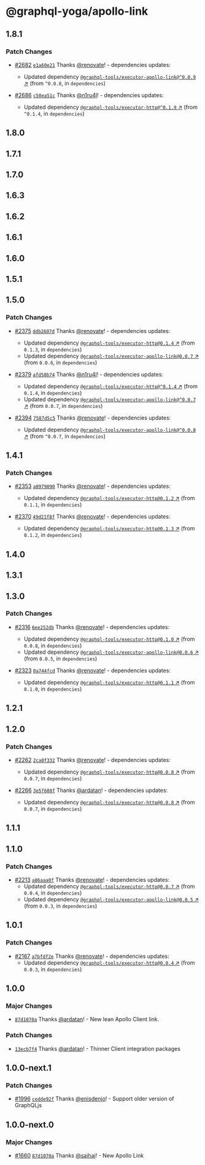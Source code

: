 # @graphql-yoga/apollo-link

## 1.8.1

### Patch Changes

- [#2682](https://github.com/dotansimha/graphql-yoga/pull/2682) [`e1a60e21`](https://github.com/dotansimha/graphql-yoga/commit/e1a60e21f10813aa6d0f4673e4eb13979720c2c8) Thanks [@renovate](https://github.com/apps/renovate)! - dependencies updates:

  - Updated dependency [`@graphql-tools/executor-apollo-link@^0.0.9` ↗︎](https://www.npmjs.com/package/@graphql-tools/executor-apollo-link/v/0.0.9) (from `^0.0.8`, in `dependencies`)

- [#2686](https://github.com/dotansimha/graphql-yoga/pull/2686) [`c50ea51c`](https://github.com/dotansimha/graphql-yoga/commit/c50ea51c992a6a480799655225727081585f0010) Thanks [@n1ru4l](https://github.com/n1ru4l)! - dependencies updates:
  - Updated dependency [`@graphql-tools/executor-http@^0.1.9` ↗︎](https://www.npmjs.com/package/@graphql-tools/executor-http/v/0.1.9) (from `^0.1.4`, in `dependencies`)

## 1.8.0

## 1.7.1

## 1.7.0

## 1.6.3

## 1.6.2

## 1.6.1

## 1.6.0

## 1.5.1

## 1.5.0

### Patch Changes

- [#2375](https://github.com/dotansimha/graphql-yoga/pull/2375) [`ddb2607d`](https://github.com/dotansimha/graphql-yoga/commit/ddb2607d5495245b360e29e38b826609ff93f2ce) Thanks [@renovate](https://github.com/apps/renovate)! - dependencies updates:

  - Updated dependency [`@graphql-tools/executor-http@0.1.4` ↗︎](https://www.npmjs.com/package/@graphql-tools/executor-http/v/0.1.4) (from `0.1.3`, in `dependencies`)
  - Updated dependency [`@graphql-tools/executor-apollo-link@0.0.7` ↗︎](https://www.npmjs.com/package/@graphql-tools/executor-apollo-link/v/0.0.7) (from `0.0.6`, in `dependencies`)

- [#2379](https://github.com/dotansimha/graphql-yoga/pull/2379) [`afd58b74`](https://github.com/dotansimha/graphql-yoga/commit/afd58b746e3bcbe8a619c33316a84108f3ec758e) Thanks [@n1ru4l](https://github.com/n1ru4l)! - dependencies updates:

  - Updated dependency [`@graphql-tools/executor-http@^0.1.4` ↗︎](https://www.npmjs.com/package/@graphql-tools/executor-http/v/0.1.4) (from `0.1.4`, in `dependencies`)
  - Updated dependency [`@graphql-tools/executor-apollo-link@^0.0.7` ↗︎](https://www.npmjs.com/package/@graphql-tools/executor-apollo-link/v/0.0.7) (from `0.0.7`, in `dependencies`)

- [#2394](https://github.com/dotansimha/graphql-yoga/pull/2394) [`7587d5c5`](https://github.com/dotansimha/graphql-yoga/commit/7587d5c575bffb746d611cbbce36d2ee5cbe4f69) Thanks [@renovate](https://github.com/apps/renovate)! - dependencies updates:
  - Updated dependency [`@graphql-tools/executor-apollo-link@^0.0.8` ↗︎](https://www.npmjs.com/package/@graphql-tools/executor-apollo-link/v/0.0.8) (from `^0.0.7`, in `dependencies`)

## 1.4.1

### Patch Changes

- [#2353](https://github.com/dotansimha/graphql-yoga/pull/2353) [`a8979090`](https://github.com/dotansimha/graphql-yoga/commit/a8979090098444223cd185a9b1fc0570f67974bd) Thanks [@renovate](https://github.com/apps/renovate)! - dependencies updates:

  - Updated dependency [`@graphql-tools/executor-http@0.1.2` ↗︎](https://www.npmjs.com/package/@graphql-tools/executor-http/v/0.1.2) (from `0.1.1`, in `dependencies`)

- [#2370](https://github.com/dotansimha/graphql-yoga/pull/2370) [`49d21f8f`](https://github.com/dotansimha/graphql-yoga/commit/49d21f8fda4eb5ffa6207f2df8d41b94807f2d64) Thanks [@renovate](https://github.com/apps/renovate)! - dependencies updates:
  - Updated dependency [`@graphql-tools/executor-http@0.1.3` ↗︎](https://www.npmjs.com/package/@graphql-tools/executor-http/v/0.1.3) (from `0.1.2`, in `dependencies`)

## 1.4.0

## 1.3.1

## 1.3.0

### Patch Changes

- [#2316](https://github.com/dotansimha/graphql-yoga/pull/2316) [`6ee252db`](https://github.com/dotansimha/graphql-yoga/commit/6ee252dbed6f38840284bbe47c72c453ac8e648b) Thanks [@renovate](https://github.com/apps/renovate)! - dependencies updates:

  - Updated dependency [`@graphql-tools/executor-http@0.1.0` ↗︎](https://www.npmjs.com/package/@graphql-tools/executor-http/v/0.1.0) (from `0.0.8`, in `dependencies`)
  - Updated dependency [`@graphql-tools/executor-apollo-link@0.0.6` ↗︎](https://www.npmjs.com/package/@graphql-tools/executor-apollo-link/v/0.0.6) (from `0.0.5`, in `dependencies`)

- [#2323](https://github.com/dotansimha/graphql-yoga/pull/2323) [`0a744fcd`](https://github.com/dotansimha/graphql-yoga/commit/0a744fcda9fb56a09f8286d19b69b0d33feca6c7) Thanks [@renovate](https://github.com/apps/renovate)! - dependencies updates:
  - Updated dependency [`@graphql-tools/executor-http@0.1.1` ↗︎](https://www.npmjs.com/package/@graphql-tools/executor-http/v/0.1.1) (from `0.1.0`, in `dependencies`)

## 1.2.1

## 1.2.0

### Patch Changes

- [#2262](https://github.com/dotansimha/graphql-yoga/pull/2262) [`2ca0f332`](https://github.com/dotansimha/graphql-yoga/commit/2ca0f3328764d4a156514e0bee3cae9ae1099283) Thanks [@renovate](https://github.com/apps/renovate)! - dependencies updates:

  - Updated dependency [`@graphql-tools/executor-http@0.0.8` ↗︎](https://www.npmjs.com/package/@graphql-tools/executor-http/v/0.0.8) (from `0.0.7`, in `dependencies`)

- [#2266](https://github.com/dotansimha/graphql-yoga/pull/2266) [`3e5f688f`](https://github.com/dotansimha/graphql-yoga/commit/3e5f688f2cbe02dd2fb4be69831d268aee52c5b5) Thanks [@ardatan](https://github.com/ardatan)! - dependencies updates:
  - Updated dependency [`@graphql-tools/executor-http@0.0.8` ↗︎](https://www.npmjs.com/package/@graphql-tools/executor-http/v/0.0.8) (from `0.0.7`, in `dependencies`)

## 1.1.1

## 1.1.0

### Patch Changes

- [#2213](https://github.com/dotansimha/graphql-yoga/pull/2213) [`a86aaa0f`](https://github.com/dotansimha/graphql-yoga/commit/a86aaa0f673037e9207ca12e48f54e7e43963a47) Thanks [@renovate](https://github.com/apps/renovate)! - dependencies updates:
  - Updated dependency [`@graphql-tools/executor-http@0.0.7` ↗︎](https://www.npmjs.com/package/@graphql-tools/executor-http/v/0.0.7) (from `0.0.4`, in `dependencies`)
  - Updated dependency [`@graphql-tools/executor-apollo-link@0.0.5` ↗︎](https://www.npmjs.com/package/@graphql-tools/executor-apollo-link/v/0.0.5) (from `0.0.3`, in `dependencies`)

## 1.0.1

### Patch Changes

- [#2167](https://github.com/dotansimha/graphql-yoga/pull/2167) [`a7bfdf2e`](https://github.com/dotansimha/graphql-yoga/commit/a7bfdf2e7b6c8d4a0578cf4db1770d6e04fb28a8) Thanks [@renovate](https://github.com/apps/renovate)! - dependencies updates:
  - Updated dependency [`@graphql-tools/executor-http@0.0.4` ↗︎](https://www.npmjs.com/package/@graphql-tools/executor-http/v/0.0.4) (from `0.0.3`, in `dependencies`)

## 1.0.0

### Major Changes

- [`87d1070a`](https://github.com/dotansimha/graphql-yoga/commit/87d1070a01e48f45d6afd7ee6b88faf8e5612297) Thanks [@ardatan](https://github.com/ardatan)! - New lean Apollo Client link.

### Patch Changes

- [`13ecb7f4`](https://github.com/dotansimha/graphql-yoga/commit/13ecb7f4425152dbcc2e2fcb03adcd910dbaa85b) Thanks [@ardatan](https://github.com/ardatan)! - Thinner Client integration packages

## 1.0.0-next.1

### Patch Changes

- [#1996](https://github.com/dotansimha/graphql-yoga/pull/1996) [`cedde92f`](https://github.com/dotansimha/graphql-yoga/commit/cedde92fead65bcc4c08bb31d4c2400f92fd83d2) Thanks [@enisdenjo](https://github.com/enisdenjo)! - Support older version of GraphQLjs

## 1.0.0-next.0

### Major Changes

- [#1660](https://github.com/dotansimha/graphql-yoga/pull/1660) [`87d1070a`](https://github.com/dotansimha/graphql-yoga/commit/87d1070a01e48f45d6afd7ee6b88faf8e5612297) Thanks [@saihaj](https://github.com/saihaj)! - New Apollo Link
